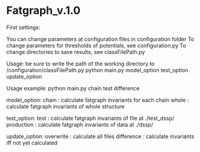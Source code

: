 # Fatgraph_v.1.0

First settings:

You can change parameters at configuration files in configuration folder
To change parameters for thresholds of potentials, see configuration.py
To change directories to save results, see classFilePath.py

Usage:
    be sure to write the path of the working directory to /configuration/classFilePath.py
    python main.py model_option test_option update_option

Usage example:
    python main.py chain test difference

model_option:
    chain : calculate fatgraph invariants for each chain
    whole : calculate fatgraph invariants of whole structure

test_option:
    test       : calculate fatgraph invariants of file at ./test_dssp/
    production : calculate fatgraph invariants of data at ./dssp/

update_option:
    overwrite  : calculate all files
    difference : calculate invariants iff not yet calculated

